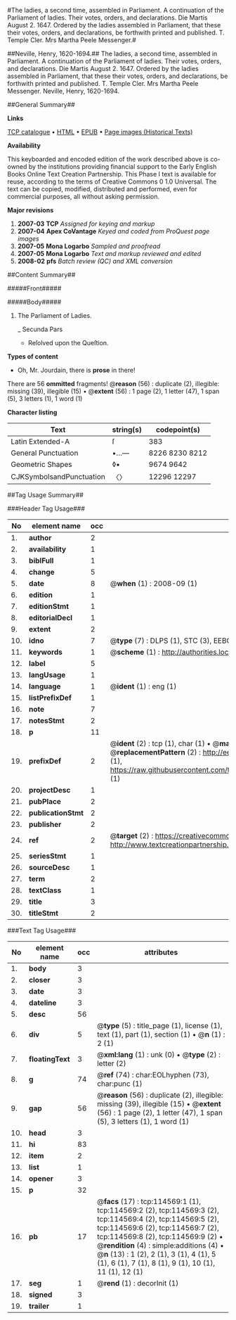 #The ladies, a second time, assembled in Parliament. A continuation of the Parliament of ladies. Their votes, orders, and declarations. Die Martis August 2. 1647. Ordered by the ladies assembled in Parliament, that these their votes, orders, and declarations, be forthwith printed and published. T. Temple Cler. Mrs Martha Peele Messenger.#

##Neville, Henry, 1620-1694.##
The ladies, a second time, assembled in Parliament. A continuation of the Parliament of ladies. Their votes, orders, and declarations. Die Martis August 2. 1647. Ordered by the ladies assembled in Parliament, that these their votes, orders, and declarations, be forthwith printed and published. T. Temple Cler. Mrs Martha Peele Messenger.
Neville, Henry, 1620-1694.

##General Summary##

**Links**

[TCP catalogue](http://www.ota.ox.ac.uk/tcp/)  • 
[HTML](http://tei.it.ox.ac.uk/tcp/Texts-HTML/free/A89/A89924.html)  • 
[EPUB](http://tei.it.ox.ac.uk/tcp/Texts-EPUB/free/A89/A89924.epub) • 
[Page images (Historical Texts)](https://data.historicaltexts.jisc.ac.uk/view?pubId=eebo-99862410e&pageId=eebo-99862410e-114569-1)

**Availability**

This keyboarded and encoded edition of the
	       work described above is co-owned by the institutions
	       providing financial support to the Early English Books
	       Online Text Creation Partnership. This Phase I text is
	       available for reuse, according to the terms of Creative
	       Commons 0 1.0 Universal. The text can be copied,
	       modified, distributed and performed, even for
	       commercial purposes, all without asking permission.

**Major revisions**

1. __2007-03__ __TCP__ *Assigned for keying and markup*
1. __2007-04__ __Apex CoVantage__ *Keyed and coded from ProQuest page images*
1. __2007-05__ __Mona Logarbo__ *Sampled and proofread*
1. __2007-05__ __Mona Logarbo__ *Text and markup reviewed and edited*
1. __2008-02__ __pfs__ *Batch review (QC) and XML conversion*

##Content Summary##

#####Front#####

#####Body#####

1. The Parliament of Ladies.

    _ Secunda Pars

      * Reſolved upon the Queſtion.

**Types of content**

  * Oh, Mr. Jourdain, there is **prose** in there!

There are 56 **ommitted** fragments! 
 @__reason__ (56) : duplicate (2), illegible: missing (39), illegible (15)  •  @__extent__ (56) : 1 page (2), 1 letter (47), 1 span (5), 3 letters (1), 1 word (1)

**Character listing**


|Text|string(s)|codepoint(s)|
|---|---|---|
|Latin Extended-A|ſ|383|
|General Punctuation|•…—|8226 8230 8212|
|Geometric Shapes|◊▪|9674 9642|
|CJKSymbolsandPunctuation|〈〉|12296 12297|

##Tag Usage Summary##

###Header Tag Usage###

|No|element name|occ|attributes|
|---|---|---|---|
|1.|__author__|2||
|2.|__availability__|1||
|3.|__biblFull__|1||
|4.|__change__|5||
|5.|__date__|8| @__when__ (1) : 2008-09 (1)|
|6.|__edition__|1||
|7.|__editionStmt__|1||
|8.|__editorialDecl__|1||
|9.|__extent__|2||
|10.|__idno__|7| @__type__ (7) : DLPS (1), STC (3), EEBO-CITATION (1), PROQUEST (1), VID (1)|
|11.|__keywords__|1| @__scheme__ (1) : http://authorities.loc.gov/ (1)|
|12.|__label__|5||
|13.|__langUsage__|1||
|14.|__language__|1| @__ident__ (1) : eng (1)|
|15.|__listPrefixDef__|1||
|16.|__note__|7||
|17.|__notesStmt__|2||
|18.|__p__|11||
|19.|__prefixDef__|2| @__ident__ (2) : tcp (1), char (1)  •  @__matchPattern__ (2) : ([0-9\-]+):([0-9IVX]+) (1), (.+) (1)  •  @__replacementPattern__ (2) : http://eebo.chadwyck.com/downloadtiff?vid=$1&page=$2 (1), https://raw.githubusercontent.com/textcreationpartnership/Texts/master/tcpchars.xml#$1 (1)|
|20.|__projectDesc__|1||
|21.|__pubPlace__|2||
|22.|__publicationStmt__|2||
|23.|__publisher__|2||
|24.|__ref__|2| @__target__ (2) : https://creativecommons.org/publicdomain/zero/1.0/ (1), http://www.textcreationpartnership.org/docs/. (1)|
|25.|__seriesStmt__|1||
|26.|__sourceDesc__|1||
|27.|__term__|2||
|28.|__textClass__|1||
|29.|__title__|3||
|30.|__titleStmt__|2||


###Text Tag Usage###

|No|element name|occ|attributes|
|---|---|---|---|
|1.|__body__|3||
|2.|__closer__|3||
|3.|__date__|3||
|4.|__dateline__|3||
|5.|__desc__|56||
|6.|__div__|5| @__type__ (5) : title_page (1), license (1), text (1), part (1), section (1)  •  @__n__ (1) : 2 (1)|
|7.|__floatingText__|3| @__xml:lang__ (1) : unk (0)  •  @__type__ (2) : letter (2)|
|8.|__g__|74| @__ref__ (74) : char:EOLhyphen (73), char:punc (1)|
|9.|__gap__|56| @__reason__ (56) : duplicate (2), illegible: missing (39), illegible (15)  •  @__extent__ (56) : 1 page (2), 1 letter (47), 1 span (5), 3 letters (1), 1 word (1)|
|10.|__head__|3||
|11.|__hi__|83||
|12.|__item__|2||
|13.|__list__|1||
|14.|__opener__|3||
|15.|__p__|32||
|16.|__pb__|17| @__facs__ (17) : tcp:114569:1 (1), tcp:114569:2 (2), tcp:114569:3 (2), tcp:114569:4 (2), tcp:114569:5 (2), tcp:114569:6 (2), tcp:114569:7 (2), tcp:114569:8 (2), tcp:114569:9 (2)  •  @__rendition__ (4) : simple:additions (4)  •  @__n__ (13) : 1 (2), 2 (1), 3 (1), 4 (1), 5 (1), 6 (1), 7 (1), 8 (1), 9 (1), 10 (1), 11 (1), 12 (1)|
|17.|__seg__|1| @__rend__ (1) : decorInit (1)|
|18.|__signed__|3||
|19.|__trailer__|1||
